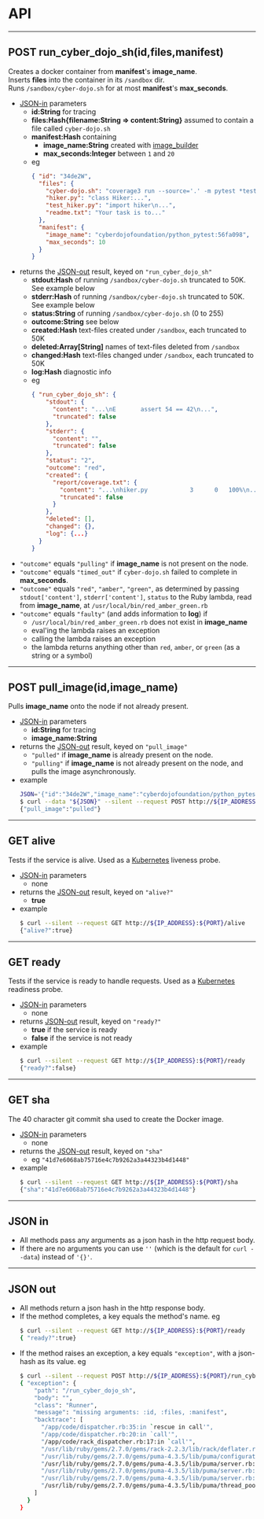 # API

- - - -
## POST run_cyber_dojo_sh(id,files,manifest)
Creates a docker container from **manifest**'s **image_name**.  
Inserts **files** into the container in its  `/sandbox` dir.  
Runs `/sandbox/cyber-dojo.sh` for at most **manifest**'s **max_seconds**.
- [JSON-in](#json-in) parameters
  * **id:String** for tracing
  * **files:Hash{filename:String => content:String}** assumed to contain a file called `cyber-dojo.sh`
  * **manifest:Hash** containing
    * **image_name:String** created with [image_builder](https://github.com/cyber-dojo-tools/image_builder)
    * **max_seconds:Integer** between `1` and `20`
  * eg
    ```json
    { "id": "34de2W",
      "files": {
        "cyber-dojo.sh": "coverage3 run --source='.' -m pytest *test*.py\n...",      
        "hiker.py": "class Hiker:...",
        "test_hiker.py": "import hiker\n...",
        "readme.txt": "Your task is to..."
      },
      "manifest": {
        "image_name": "cyberdojofoundation/python_pytest:56fa098",
        "max_seconds": 10
      }
    }
    ```
- returns the [JSON-out](#json-out) result, keyed on `"run_cyber_dojo_sh"`
  * **stdout:Hash** of running `/sandbox/cyber-dojo.sh` truncated to 50K. See example below
  * **stderr:Hash** of running `/sandbox/cyber-dojo.sh` truncated to 50K. See example below
  * **status:String** of running `/sandbox/cyber-dojo.sh` (0 to 255)
  * **outcome:String** see below
  * **created:Hash** text-files created under `/sandbox`, each truncated to 50K
  * **deleted:Array[String]** names of text-files deleted from `/sandbox`
  * **changed:Hash** text-files changed under `/sandbox`, each truncated to 50K
  * **log:Hash** diagnostic info
  * eg
    ```json
    { "run_cyber_dojo_sh": {
        "stdout": {
          "content": "...\nE       assert 54 == 42\n...",
          "truncated": false
        },
        "stderr": {
          "content": "",
          "truncated": false
        },
        "status": "2",
        "outcome": "red",
        "created": {
          "report/coverage.txt": {
            "content": "...\nhiker.py            3      0   100%\n...",
            "truncated": false
          }
        },
        "deleted": [],
        "changed": {},
        "log": {...}
      }
    }
    ```
- `"outcome"` equals `"pulling"` if **image_name** is not present on the node.
- `"outcome"` equals `"timed_out"` if `cyber-dojo.sh` failed to complete in **max_seconds**.
- `"outcome"` equals `"red"`, `"amber"`, `"green"`,
    as determined by passing `stdout['content']`, `stderr['content']`, `status` to the Ruby lambda, read from **image_name**, at `/usr/local/bin/red_amber_green.rb`
- `"outcome"` equals `"faulty"` (and adds information to **log**) if
  * `/usr/local/bin/red_amber_green.rb` does not exist in **image_name**
  * eval'ing the lambda raises an exception
  * calling the lambda raises an exception
  * the lambda returns anything other than `red`, `amber`, or `green` (as a string or a symbol)

- - - -
## POST pull_image(id,image_name)
Pulls **image_name** onto the node if not already present.
- [JSON-in](#json-in) parameters
  * **id:String** for tracing
  * **image_name:String**
- returns the [JSON-out](#json-out) result, keyed on `"pull_image"`
  * `"pulled"` if **image_name** is already present on the node.
  * `"pulling"` if **image_name** is not already present on the node, and pulls the image asynchronously.
- example
  ```bash
  JSON='{"id":"34de2W","image_name":"cyberdojofoundation/python_pytest:56fa098"}'
  $ curl --data "${JSON}" --silent --request POST http://${IP_ADDRESS}:${PORT}/pull_image  
  {"pull_image":"pulled"}
  ```


- - - -
## GET alive
Tests if the service is alive.
Used as a [Kubernetes](https://kubernetes.io/) liveness probe.  
- [JSON-in](#json-in) parameters
  * none
- returns the [JSON-out](#json-out) result, keyed on `"alive?"`
  * **true**
- example
  ```bash     
  $ curl --silent --request GET http://${IP_ADDRESS}:${PORT}/alive
  {"alive?":true}
  ```

- - - -
## GET ready
Tests if the service is ready to handle requests.
Used as a [Kubernetes](https://kubernetes.io/) readiness probe.
- [JSON-in](#json-in) parameters
  * none
- returns [JSON-out](#json-out) result, keyed on `"ready?"`
  * **true** if the service is ready
  * **false** if the service is not ready
- example
  ```bash     
  $ curl --silent --request GET http://${IP_ADDRESS}:${PORT}/ready
  {"ready?":false}
  ```

- - - -
## GET sha
The 40 character git commit sha used to create the Docker image.
- [JSON-in](#json-in) parameters
  * none
- returns the [JSON-out](#json-out) result, keyed on `"sha"`
  * eg `"41d7e6068ab75716e4c7b9262a3a44323b4d1448"`
- example
  ```bash     
  $ curl --silent --request GET http://${IP_ADDRESS}:${PORT}/sha
  {"sha":"41d7e6068ab75716e4c7b9262a3a44323b4d1448"}
  ```

- - - -
## JSON in
- All methods pass any arguments as a json hash in the http request body.
- If there are no arguments you can use `''` (which is the default
  for `curl --data`) instead of `'{}'`.

- - - -
## JSON out      
- All methods return a json hash in the http response body.
- If the method completes, a key equals the method's name. eg
  ```bash
  $ curl --silent --request GET http://${IP_ADDRESS}:${PORT}/ready
  { "ready?":true}
  ```
- If the method raises an exception, a key equals `"exception"`, with
  a json-hash as its value. eg
  ```bash
  $ curl --silent --request POST http://${IP_ADDRESS}:${PORT}/run_cyber_dojo_sh | jq      
  { "exception": {
      "path": "/run_cyber_dojo_sh",
      "body": "",
      "class": "Runner",
      "message": "missing arguments: :id, :files, :manifest",
      "backtrace": [
        "/app/code/dispatcher.rb:35:in `rescue in call'",
        "/app/code/dispatcher.rb:20:in `call'",
        "/app/code/rack_dispatcher.rb:17:in `call'",
        "/usr/lib/ruby/gems/2.7.0/gems/rack-2.2.3/lib/rack/deflater.rb:44:in `call'",
        "/usr/lib/ruby/gems/2.7.0/gems/puma-4.3.5/lib/puma/configuration.rb:228:in `call'",
        "/usr/lib/ruby/gems/2.7.0/gems/puma-4.3.5/lib/puma/server.rb:713:in `handle_request'",
        "/usr/lib/ruby/gems/2.7.0/gems/puma-4.3.5/lib/puma/server.rb:472:in `process_client'",
        "/usr/lib/ruby/gems/2.7.0/gems/puma-4.3.5/lib/puma/server.rb:328:in `block in run'",
        "/usr/lib/ruby/gems/2.7.0/gems/puma-4.3.5/lib/puma/thread_pool.rb:134:in `block in spawn_thread'"
      ]
    }
  }
  ```

